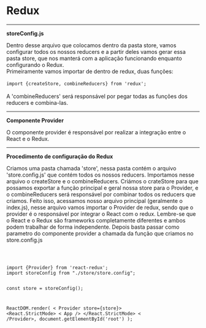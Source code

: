 <h1>Redux</h1>
<hr/>
<strong>storeConfig.js</strong>
<p>
Dentro desse arquivo que colocamos dentro da pasta store, vamos configurar todos os nossos reducers e a partir deles
vamos gerar essa pasta store, que nos manterá com a aplicação funcionando enquanto configurando o Redux. 
<br/>
Primeiramente vamos importar de dentro de redux, duas funções:
<br/><br/>
<code>import {createStore, combineReducers} from 'redux';</code>
<br/><br/>
A 'combineReducers' será responsável por pegar todas as funções dos reducers e combina-las.

</p>
<hr/>
<strong>Componente Provider</strong>
<p>O componente provider é responsável por realizar a integração entre o React e o Redux.</p>
<hr/>
<strong>Procedimento de configuração do Redux</strong>
<p>Criamos uma pasta chamada 'store', nessa pasta contém o arquivo 'store.config.js' que contém todos os nossos
reducers. Importamos nesse arquivo o createStore e o combineReducers. Criámos o crateStore para que possamos exportar
a função principal e geral nossa store para o Provider, e o combineReducers será responsável por combinar
todos os reducers que criamos. 
Feito isso, acessamos nosso arquivo principal (geralmente o index.js), nesse arquivo vamos importar o Provider de redux,
sendo que o provider é o responsável por integrar o React com o redux. Lembre-se que o React e o Redux
são frameworks completamente diferentes e ambos podem trabalhar de forma independente. Depois basta passar como
parametro do componente provider a chamada da função que criamos no store.config.js</p>
<br/>
<code>
<pre>
import {Provider} from 'react-redux';
import storeConfig from "./store/store.config";

const store = storeConfig();

ReactDOM.render(
  < Provider store={store}>
      <React.StrictMode>
          < App />
      </React.StrictMode>
  < /Provider>,
  document.getElementById('root')
);

</pre>
</code>